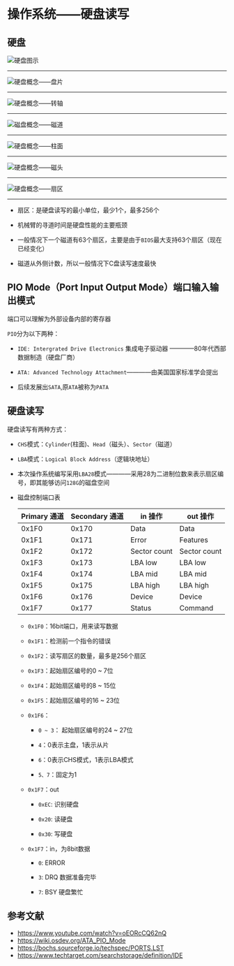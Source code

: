 # 操作系统——硬盘读写

## 硬盘

![硬盘图示](./images/3_1.jpeg)

---

![硬盘概念——盘片](./images/3_2.jpg)

---

![硬盘概念——转轴](./images/3_3.jpg)

---

![磁盘概念——磁道](./images/3_4.jpg)

---

![硬盘概念——柱面](./images/3_5.jpg)

---

![硬盘概念——磁头](./images/3_6.jpg)

---

![硬盘概念——扇区](./images/3_7.jpg)

---

+ 扇区：是硬盘读写的最小单位，最少1个，最多256个

+ 机械臂的寻道时间是硬盘性能的主要瓶颈

+ 一般情况下一个磁道有63个扇区，主要是由于`BIOS`最大支持63个扇区（现在已经变化）

+ 磁道从外侧计数，所以一般情况下C盘读写速度最快

## PIO Mode（Port Input Output Mode）端口输入输出模式

端口可以理解为外部设备内部的寄存器

`PIO`分为以下两种：

+ `IDE: Intergrated Drive Electronics` 集成电子驱动器 ————80年代西部数据制造（硬盘厂商）

+ `ATA: Advanced Technology Attachment`————由美国国家标准学会提出

+ 后续发展出`SATA`,原`ATA`被称为`PATA`

## 硬盘读写

硬盘读写有两种方式：

+ `CHS`模式：`Cylinder`(柱面)、`Head`（磁头）、`Sector`（磁道）

+ `LBA`模式：`Logical Block Address`（逻辑块地址）

+ 本次操作系统编写采用`LBA28`模式————采用28为二进制位数来表示扇区编号，即其能够访问`128G`的磁盘空间

+ 磁盘控制端口表

    | Primary 通道            | Secondary 通道 | in 操作      | out 操作     |
    | ----------------------- | -------------- | ------------ | ------------ |
    | 0x1F0                   | 0x170          | Data         | Data         |
    | 0x1F1                   | 0x171          | Error        | Features     |
    | 0x1F2                   | 0x172          | Sector count | Sector count |
    | 0x1F3                   | 0x173          | LBA low      | LBA low      |
    | 0x1F4                   | 0x174          | LBA mid      | LBA mid      |
    | 0x1F5                   | 0x175          | LBA high     | LBA high     |
    | 0x1F6                   | 0x176          | Device       | Device       |
    | 0x1F7                   | 0x177          | Status       | Command      |

  + `0x1F0`：16bit端口，用来读写数据

  + `0x1F1`：检测前一个指令的错误

  + `0x1F2`：读写扇区的数量，最多是256个扇区

  + `0x1F3`：起始扇区编号的0 ~ 7位

  + `0x1F4`：起始扇区编号的8 ~ 15位

  + `0x1F5`：起始扇区编号的16 ~ 23位

  + `0x1F6`：

    + `0 ~ 3`： 起始扇区编号的24 ~ 27位

    + `4`：0表示主盘，1表示从片

    + `6`：0表示CHS模式，1表示LBA模式

    + `5、7`：固定为1

  + `0x1F7`：out

    + `0xEC`: 识别硬盘

    + `0x20`: 读硬盘

    + `0x30`: 写硬盘

  + `0x1F7`：in，为8bit数据

    + `0`: ERROR

    + `3`: DRQ 数据准备完毕

    + `7`: BSY 硬盘繁忙

## 参考文献

+ <https://www.youtube.com/watch?v=oEORcCQ62nQ>
+ <https://wiki.osdev.org/ATA_PIO_Mode>
+ <https://bochs.sourceforge.io/techspec/PORTS.LST>
+ <https://www.techtarget.com/searchstorage/definition/IDE>
